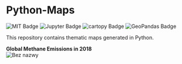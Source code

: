 # Python-Maps
![MIT Badge](https://img.shields.io/badge/license-MIT-green?style=&logo=)
![Jupyter Badge](https://img.shields.io/badge/-Jupyter-F37626?logo=Jupyter&logoColor=white)
![cartopy Badge](https://img.shields.io/badge/cartopy-white?logo=cartopy)
![GeoPandas Badge](https://img.shields.io/badge/GeoPandas-139C5A?logo=geopandas&logoColor=fff)

This repository contains thematic maps generated in Python.

**Global Methane Emissions in 2018**<br>
![Bez nazwy](https://github.com/msikorski93/Python-Maps/assets/45270023/c89b2287-5a74-4a20-9246-3cfb86c21d57)
